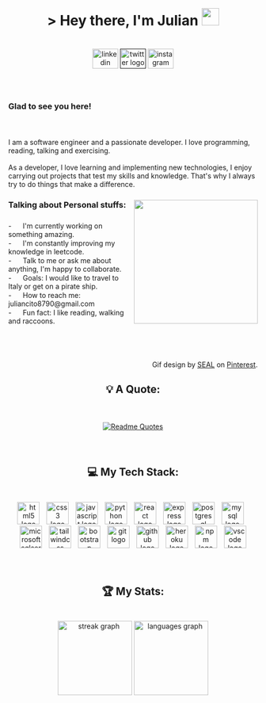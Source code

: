 <br clear="both">

<h1 align="center">> Hey  there, I'm Julian <img height="35" src="https://media.tenor.com/qKGlaYl2DqMAAAAi/gif-de-sauda%C3%A7%C3%A3o.gif"></a></h1>

###

<br clear="both">

<div align="center">
  <a href="https://www.linkedin.com/in/jymarin/"><img src="https://raw.githubusercontent.com/maurodesouza/profile-readme-generator/master/src/assets/icons/social/linkedin/default.svg" width="52" height="40" alt="linkedin logo"  /></a>
  <a href=""><img src="https://raw.githubusercontent.com/maurodesouza/profile-readme-generator/master/src/assets/icons/social/twitter/default.svg" width="52" height="40" alt="twitter logo"  /></a>
  <a href="https://www.instagram.com/julxxn_marxn/"><img src="https://raw.githubusercontent.com/maurodesouza/profile-readme-generator/master/src/assets/icons/social/instagram/default.svg" width="52" height="40" alt="instagram logo"  /></a>
</div>

###

<br clear="both">

<h3 align="left">Glad to see you here!</h3>

###

<br clear="both">

<p align="left">I am a software engineer and a passionate developer. I love programming, reading, talking and exercising.<br><br>As a developer, I love learning and implementing new technologies, I enjoy carrying out projects that test my skills and knowledge. That's why I always try to do things that make a difference.</p>

###

<img align="right" height="250" src="https://i.pinimg.com/originals/0d/47/7a/0d477af1f175ae1f80932717f9140f4d.gif"  />

###

<h3 align="left">Talking about Personal stuffs:</h3>

###

<p align="left">- <img height="15" src="https://media.tenor.com/azZCJ2YpsGgAAAAi/programming.gif"> I'm currently working on something amazing.<br>- <img height="15" src="https://media.tenor.com/mixYP-IWVzMAAAAi/monkey-monkeytype.gif"> I'm constantly improving my knowledge in leetcode.<br>- <img height="15" src="https://media.tenor.com/y29vJ0OqaQ4AAAAi/typing-texting.gif"> Talk to me or ask me about anything, I'm happy to collaborate.<br>- <img height="15" src="https://media.tenor.com/_U6jLPgtEqsAAAAi/dm4uz3-foekoe.gif"> Goals: I would like to travel to Italy or get on a pirate ship.<br>- <img height="15" src="https://media.tenor.com/YyvztaMcEiMAAAAi/message-notification.gif"> How to reach me: juliancito8790@gmail.com<br>- <img height="15" src="https://media.tenor.com/yDHIJR0jxkkAAAAi/rowingat-rowing.gif"> Fun fact: I like reading, walking and raccoons.</p>

###

<br clear="both">

<br clear="both">

<p align="right">Gif  design by <a href="https://co.pinterest.com/nguyendinhmanhai/">SEAL</a> on <a href="pinterest.com">Pinterest</a>.</p>

###

<h2 align="center">💡 A Quote:</h2>

###

<br clear="both">
<div align="center">
  
  [![Readme Quotes](https://quotes-github-readme.vercel.app/api?type=horizontal&theme=dark&border=true&quote=The+function+of+good+software+is+to+make+the+complex+appear+to+be+simple.&author=Grady+Booch)](https://github.com/piyushsuthar/github-readme-quotes)
</div>

###

<br clear="both">

<h2 align="center">💻 My Tech Stack:</h2>

###

<br clear="both">

<div align="center">
  <img src="https://skillicons.dev/icons?i=html" height="45" alt="html5 logo"  />
  <img width="6" />
  <img src="https://skillicons.dev/icons?i=css" height="45" alt="css3 logo"  />
  <img width="6" />
  <img src="https://skillicons.dev/icons?i=js" height="45" alt="javascript logo"  />
  <img width="6" />
  <img src="https://skillicons.dev/icons?i=py" height="45" alt="python logo"  />
  <img width="6" />
  <img src="https://skillicons.dev/icons?i=react" height="45" alt="react logo"  />
  <img width="6" />
  <img src="https://skillicons.dev/icons?i=express" height="45" alt="express logo"  />
  <img width="6" />
  <img src="https://skillicons.dev/icons?i=postgres" height="45" alt="postgresql logo"  />
  <img width="6" />
  <img src="https://skillicons.dev/icons?i=mysql" height="45" alt="mysql logo"  />
  <img width="6" />
  <img src="https://cdn.jsdelivr.net/gh/devicons/devicon/icons/microsoftsqlserver/microsoftsqlserver-plain.svg" height="45" alt="microsoftsqlserver logo"  />
  <img width="6" />
  <img src="https://skillicons.dev/icons?i=tailwind" height="45" alt="tailwindcss logo"  />
  <img width="6" />
  <img src="https://skillicons.dev/icons?i=bootstrap" height="45" alt="bootstrap logo"  />
  <img width="6" />
  <img src="https://skillicons.dev/icons?i=git" height="45" alt="git logo"  />
  <img width="6" />
  <img src="https://skillicons.dev/icons?i=github" height="45" alt="github logo"  />
  <img width="6" />
  <img src="https://skillicons.dev/icons?i=heroku" height="45" alt="heroku logo"  />
  <img width="6" />
  <img src="https://cdn.simpleicons.org/npm/CB3837" height="45" alt="npm logo"  />
  <img width="6" />
  <img src="https://skillicons.dev/icons?i=vscode" height="45" alt="vscode logo"  />
</div>

###

<br clear="both">

<h2 align="center">🏆 My Stats:</h2>

###

<br clear="both">

<div align="center">
  <img src="https://streak-stats.demolab.com?user=Jlydm&locale=en&mode=daily&theme=dracula&hide_border=false&border_radius=5&order=3" height="150" alt="streak graph"  />
  <img src="https://github-readme-stats.vercel.app/api/top-langs?username=Jlydm&locale=en&hide_title=false&layout=compact&card_width=320&langs_count=5&theme=dracula&hide_border=false&order=2" height="150" alt="languages graph"  />
</div>

###
